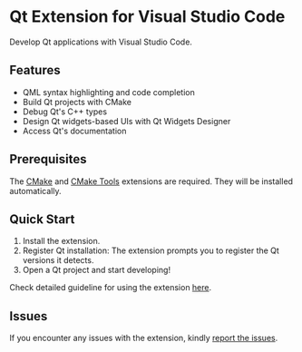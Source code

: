# Qt Extension for Visual Studio Code

Develop Qt applications with Visual Studio Code.

## Features
- QML syntax highlighting and code completion
- Build Qt projects with CMake
- Debug Qt's C++ types
- Design Qt widgets-based UIs with Qt Widgets Designer
- Access Qt's documentation

## Prerequisites

The [CMake](https://github.com/twxs/vs.language.cmake) and [CMake
Tools](https://github.com/microsoft/vscode-cmake-tools) extensions are
required. They will be installed automatically.

## Quick Start

1. Install the extension.
1. Register Qt installation: The extension prompts you to register the
   Qt versions it detects.
1. Open a Qt project and start developing!

Check detailed guideline for using the extension
[here](https://github.com/qt-labs/vscodeext#get-started).

## Issues

If you encounter any issues with the extension, kindly [report the
issues](https://bugreports.qt.io/projects/VSCODEEXT).
